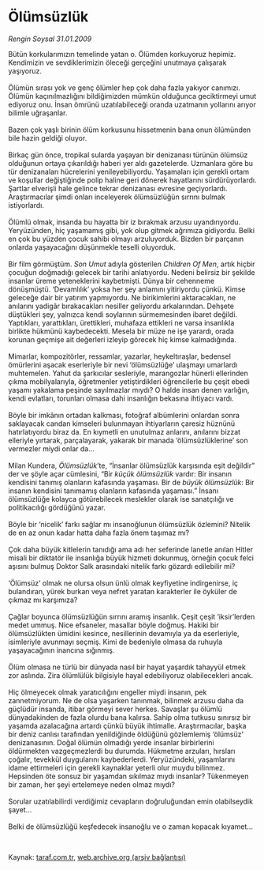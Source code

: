 # Ölümsüzlük

*Rengin Soysal 31.01.2009*

<div class="taraf_structure_2col_1zq">
<div class="margen_n">



 <p>Bütün korkularımızın temelinde yatan o. Ölümden korkuyoruz hepimiz. Kendimizin ve sevdiklerimizin öleceği gerçeğini unutmaya çalışarak yaşıyoruz. <br/><br/>Ölümün sırası yok ve genç ölümler hep çok daha fazla yakıyor canımızı. Ölümün kaçınılmazlığını bildiğimizden mümkün olduğunca geciktirmeyi umut ediyoruz onu. İnsan ömrünü uzatılabileceği oranda uzatmanın yollarını arıyor bilimle uğraşanlar. <br/><br/>Bazen çok yaşlı birinin ölüm korkusunu hissetmenin bana onun ölümünden bile hazin geldiği oluyor. <br/><br/>Birkaç gün önce, tropikal sularda yaşayan bir denizanası türünün ölümsüz olduğunun ortaya çıkarıldığı haberi yer aldı gazetelerde. Uzmanlara göre bu tür denizanaları hücrelerini yenileyebiliyordu. Yaşamaları için gerekli ortam ve koşullar değiştiğinde polip haline geri dönerek hayatlarını sürdürüyorlardı. Şartlar elverişli hale gelince tekrar denizanası evresine geçiyorlardı. Araştırmacılar şimdi onları inceleyerek ölümsüzlüğün sırrını bulmak istiyorlardı. <br/><br/>Ölümlü olmak, insanda bu hayatta bir iz bırakmak arzusu uyandırıyordu. Yeryüzünden, hiç yaşamamış gibi, yok olup gitmek ağrımıza gidiyordu. Belki en çok bu yüzden çocuk sahibi olmayı arzuluyorduk. Bizden bir parçanın onlarda yaşayacağını düşünmekle teselli oluyorduk. <br/><br/>Bir film görmüştüm. <i>Son Umut</i> adıyla gösterilen <i>Children Of Men</i>,<i> </i>artık hiçbir çocuğun doğmadığı gelecek bir tarihi anlatıyordu. Nedeni belirsiz bir şekilde insanlar üreme yeteneklerini kaybetmişti. Dünya bir cehenneme dönüşmüştü. ‘Devamlılık’ yoksa her şey anlamını yitiriyordu çünkü. Kimse geleceğe dair bir yatırım yapmıyordu. Ne birikimlerini aktaracakları, ne anılarını yadigâr bırakacakları nesiller geliyordu arkalarından. Dehşete düştükleri şey, yalnızca kendi soylarının sürmemesinden ibaret değildi. Yaptıkları, yarattıkları, ürettikleri, muhafaza ettikleri ne varsa insanlıkla birlikte hükmünü kaybedecekti. Mesela bir müze ne işe yarardı, orada korunan geçmişe ait değerleri izleyip görecek hiç kimse kalmadığında. <br/><br/>Mimarlar, kompozitörler, ressamlar, yazarlar, heykeltıraşlar, bedensel ömürlerini aşacak eserleriyle bir nevi ‘ölümsüzlüğe’ ulaşmayı umarlardı muhtemelen. Yahut da şarkıcılar sesleriyle, marangozlar hünerli ellerinden çıkma mobilyalarıyla, öğretmenler yetiştirdikleri öğrencilerle bu çeşit ebedi yaşamı yakalama peşinde sayılmazlar mıydı? O halde insan denen varlığın, kendi evlatları, torunları olmasa dahi insanlığın bekasına ihtiyacı vardı. <br/><br/>Böyle bir imkânın ortadan kalkması, fotoğraf albümlerini onlardan sonra saklayacak candan kimseleri bulunmayan ihtiyarların çaresiz hüznünü hatırlatıyordu biraz da. En kıymetli en unutulmaz anlarını, anılarını bizzat elleriyle yırtarak, parçalayarak, yakarak bir manada ‘ölümsüzlüklerine’ son vermezler miydi onlar da... <br/><br/>Milan Kundera, <i>Ölümsüzlük</i>’te, “İnsanlar ölümsüzlük karşısında eşit değildir” der ve şöyle açar cümlesini, “Bir <i>küçük ölümsüzlük</i> vardır: Bir insanın kendisini tanımış olanların kafasında yaşaması. Bir de <i>büyük ölümsüzlük</i>: Bir insanın kendisini tanımamış olanların kafasında yaşaması.” İnsanı ölümsüzlüğe kolayca götürebilecek meslekler olarak ise sanatçılığı ve politikacılığı gördüğünü yazar. <br/><br/>Böyle bir ‘nicelik’ farkı sağlar mı insanoğlunun ölümsüzlük özlemini? Nitelik de en az onun kadar hatta daha fazla önem taşımaz mı? <br/><br/>Çok daha büyük kitlelerin tanıdığı ama adı her seferinde lanetle anılan Hitler misali bir diktatör ile insanlığa büyük hizmeti dokunmuş, örneğin çocuk felci aşısını bulmuş Doktor Salk arasındaki nitelik farkı gözardı edilebilir mi? <br/><br/>‘Ölümsüz’ olmak ne olursa olsun ünlü olmak keyfiyetine indirgenirse, iç bulandıran, yürek burkan veya nefret yaratan karakterler ile öyküler de çıkmaz mı karşımıza? <br/><br/>Çağlar boyunca ölümsüzlüğün sırrını aramış insanlık. Çeşit çeşit ‘iksir’lerden medet ummuş. Nice efsaneler, masallar böyle doğmuş. Hakiki bir ölümsüzlükten ümidini kesince, nesillerinin devamıyla ya da eserleriyle, isimleriyle avunmayı seçmiş. Kimi de bedeniyle olmasa da ruhuyla yaşayacağının inancına sığınmış. <br/><br/>Ölüm olmasa ne türlü bir dünyada nasıl bir hayat yaşardık tahayyül etmek zor aslında. Zira ölümlülük bilgisiyle hayal edebiliyoruz olabilecekleri ancak. <br/><br/>Hiç ölmeyecek olmak yaratıcılığını engeller miydi insanın, pek zannetmiyorum. Ne de olsa yaşarken tanınmak, bilinmek arzusu daha da güçlüdür insanda, itibar görmeyi sever herkes. Savaşlar şu ölümlü dünyadakinden de fazla olurdu bana kalırsa. Sahip olma tutkusu sınırsız bir yaşamda azalacağına artardı çünkü büyük ihtimalle. Araştırmacılar, başka bir deniz canlısı tarafından yenildiğinde öldüğünü gözlemlemiş ‘ölümsüz’ denizanasının. Doğal ölümün olmadığı yerde insanlar birbirlerini öldürmekten vazgeçmezlerdi bu durumda. Hükmetme arzuları, hırsları çoğalır, tevekkül duygularını kaybederlerdi. Yeryüzündeki, yaşamlarını idame ettirmeleri için gerekli kaynaklar yeterli olur muydu bilinmez. Hepsinden öte sonsuz bir yaşamdan sıkılmaz mıydı insanlar? Tükenmeyen bir zaman, her şeyi ertelemeye neden olmaz mıydı? <br/><br/>Sorular uzatılabilirdi verdiğimiz cevapların doğruluğundan emin olabilseydik şayet... <br/><br/>Belki de ölümsüzlüğü keşfedecek insanoğlu ve o zaman kopacak kıyamet...</p>

<br/>


<div id="taraf_not">
</div>

</div>


</div>

Kaynak: [taraf.com.tr](http://www.taraf.com.tr:80/makale/3805.htm), [web.archive.org (arşiv bağlantısı)](http://web.archive.org/web/20090305150330/http://www.taraf.com.tr:80/makale/3805.htm)
